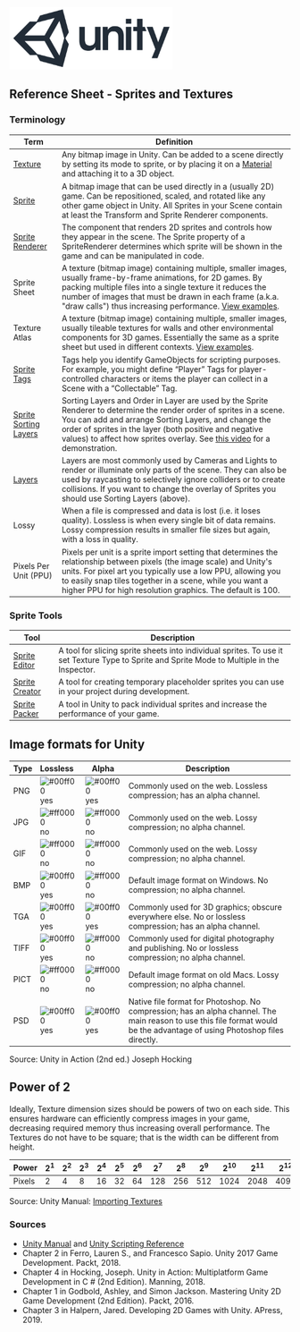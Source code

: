 

![unity logo](images/unity-logo-293w.png)

## Reference Sheet - Sprites and Textures



### Terminology

Term | Definition
--- | ---
[Texture](https://docs.unity3d.com/Manual/Textures.html) | Any bitmap image in Unity. Can be added to a scene directly by setting its mode to sprite, or by placing it on a [Material](https://docs.unity3d.com/Manual/Materials.html) and attaching it to a 3D object.
[Sprite](https://docs.unity3d.com/Manual/Sprites.html) | A bitmap image that can be used directly in a (usually 2D) game. Can be repositioned, scaled, and rotated like any other game object in Unity. All Sprites in your Scene contain at least the Transform and Sprite Renderer components. 
[Sprite Renderer](https://docs.unity3d.com/Manual/class-SpriteRenderer.html) | The component that renders 2D sprites and controls how they appear in the scene. The Sprite property of a SpriteRenderer determines which sprite will be shown in the game and can be manipulated in code.
Sprite Sheet | A texture (bitmap image) containing multiple, smaller images, usually frame-by-frame animations, for 2D games. By packing multiple files into a single texture it reduces the number of images that must be drawn in each frame (a.k.a. "draw calls") thus increasing performance. [View examples](https://www.google.com/search?q=sprite+sheet&safe=off&tbm=isch).
Texture Atlas | A texture (bitmap image) containing multiple, smaller images, usually tileable textures for walls and other environmental components for 3D games. Essentially the same as a sprite sheet but used in different contexts. [View examples](https://www.google.com/search?q=texture+atlas&safe=off&tbm=isch).
[Sprite Tags](https://docs.unity3d.com/Manual/Tags.html) | Tags help you identify GameObjects for scripting purposes. For example, you might define “Player” Tags for player-controlled characters or items the player can collect in a Scene with a “Collectable” Tag.
[Sprite Sorting Layers](https://docs.unity3d.com/Manual/class-TagManager.html) | Sorting Layers and Order in Layer are used by the Sprite Renderer to determine the render order of sprites in a scene. You can add and arrange Sorting Layers, and change the order of sprites in the layer (both positive and negative values) to affect how sprites overlay. See [this video](https://unity3d.com/learn/tutorials/topics/2d-game-creation/sorting-layers) for a demonstration.
[Layers](https://docs.unity3d.com/Manual/Layers.html) | Layers are most commonly used by Cameras and Lights to render or illuminate only parts of the scene. They can also be used by raycasting to selectively ignore colliders or to create collisions. If you want to change the overlay of Sprites you should use Sorting Layers (above).
Lossy | When a file is compressed and data is lost (i.e. it loses quality). Lossless is when every single bit of data remains. Lossy compression results in smaller file sizes but again, with a loss in quality.
Pixels Per Unit (PPU) | Pixels per unit is a sprite import setting that determines the relationship between pixels (the image scale) and Unity's units. For pixel art you typically use a low PPU, allowing you to easily snap tiles together in a scene, while you want a higher PPU for high resolution graphics. The default is 100. 


### Sprite Tools

Tool | Description
--- | ---
[Sprite Editor](https://docs.unity3d.com/Manual/SpriteEditor.html) | A tool for slicing sprite sheets into individual sprites. To use it set Texture Type to Sprite and Sprite Mode to Multiple in the Inspector.
[Sprite Creator](https://docs.unity3d.com/Manual/SpriteCreator.html) | A tool for creating temporary placeholder sprites you can use in your project during development.
[Sprite Packer](https://docs.unity3d.com/Manual/SpritePacker.html) | A tool in Unity to pack individual sprites and increase the performance of your game.



## Image formats for Unity

Type | Lossless | Alpha | Description
--- | :--- | --- | ---
PNG | ![#00ff00](https://placehold.it/15/00ff00/000000?text=+) yes | ![#00ff00](https://placehold.it/15/00ff00/000000?text=+) yes | Commonly used on the web. Lossless compression; has an alpha channel.
JPG | ![#ff0000](https://placehold.it/15/ff0000/000000?text=+) no | ![#ff0000](https://placehold.it/15/ff0000/000000?text=+) no | Commonly used on the web. Lossy compression; no alpha channel.
GIF | ![#ff0000](https://placehold.it/15/ff0000/000000?text=+) no | ![#ff0000](https://placehold.it/15/ff0000/000000?text=+) no | Commonly used on the web. Lossy compression; no alpha channel.
BMP | ![#00ff00](https://placehold.it/15/00ff00/000000?text=+) yes | ![#ff0000](https://placehold.it/15/ff0000/000000?text=+) no | Default image format on Windows. No compression; no alpha channel.
TGA | ![#00ff00](https://placehold.it/15/00ff00/000000?text=+) yes | ![#00ff00](https://placehold.it/15/00ff00/000000?text=+) yes | Commonly used for 3D graphics; obscure everywhere else. No or lossless compression; has an alpha channel.
TIFF | ![#00ff00](https://placehold.it/15/00ff00/000000?text=+) yes | ![#ff0000](https://placehold.it/15/ff0000/000000?text=+) no | Commonly used for digital photography and publishing. No or lossless compression; no alpha channel.
PICT | ![#ff0000](https://placehold.it/15/ff0000/000000?text=+) no | ![#ff0000](https://placehold.it/15/ff0000/000000?text=+) no | Default image format on old Macs. Lossy compression; no alpha channel.
PSD | ![#00ff00](https://placehold.it/15/00ff00/000000?text=+) yes | ![#00ff00](https://placehold.it/15/00ff00/000000?text=+) yes | Native file format for Photoshop. No compression; has an alpha channel. The main reason to use this file format would be the advantage of using Photoshop files directly.

Source: Unity in Action (2nd ed.) Joseph Hocking




## Power of 2

Ideally, Texture dimension sizes should be powers of two on each side. This ensures hardware can efficiently compress images in your game, decreasing required memory thus increasing overall performance. The Textures do not have to be square; that is the width can be different from height. 

Power | 2<sup>1</sup> | 2<sup>2</sup> | 2<sup>3</sup> | 2<sup>4</sup> | 2<sup>5</sup> | 2<sup>6</sup> | 2<sup>7</sup> | 2<sup>8</sup> | 2<sup>9</sup> | 2<sup>10</sup> | 2<sup>11</sup> | 2<sup>12</sup>
--- | --- | --- | --- | --- | --- | --- | --- | --- | --- | --- | --- | ---
Pixels | 2 | 4 | 8 | 16 | 32 | 64 | 128 | 256 | 512 | 1024 | 2048 | 4096

Source: Unity Manual: [Importing Textures](https://docs.unity3d.com/Manual/ImportingTextures.html#TextureSizes) 


### Sources
* [Unity Manual](https://docs.unity3d.com/Manual/index.html) and [Unity Scripting Reference](https://docs.unity3d.com/ScriptReference/index.html)
* Chapter 2 in Ferro, Lauren S., and Francesco Sapio. Unity 2017 Game Development. Packt, 2018.
* Chapter 4 in Hocking, Joseph. Unity in Action: Multiplatform Game Development in C # (2nd Edition). Manning, 2018.
* Chapter 1 in Godbold, Ashley, and Simon Jackson. Mastering Unity 2D Game Development (2nd Edition). Packt, 2016. 
* Chapter 3 in Halpern, Jared. Developing 2D Games with Unity. APress, 2019.





